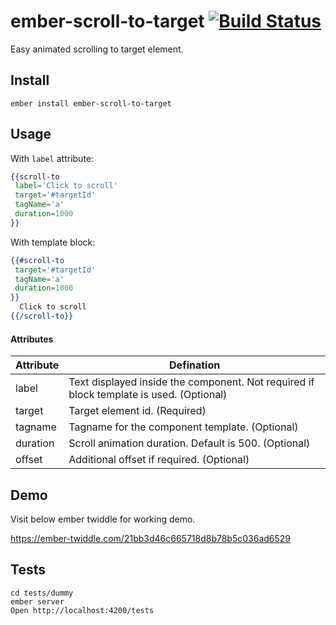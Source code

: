 # ember-scroll-to-target [![Build Status](https://travis-ci.org/akshay-kr/ember-scroll-to-target.svg?branch=master)](https://travis-ci.org/akshay-kr/ember-scroll-to-target)

Easy animated scrolling to target element.

## **Install**

    ember install ember-scroll-to-target

## **Usage**

With `label` attribute:

```hbs
{{scroll-to
 label='Click to scroll'
 target='#targetId'
 tagName='a'
 duration=1000
}}
```

With template block:

```hbs
{{#scroll-to
 target='#targetId'
 tagName='a'
 duration=1000
}}
  Click to scroll
{{/scroll-to}}
```

#### **Attributes**

| Attribute | Defination                                                                              |
| --------- | --------------------------------------------------------------------------------------- |
| label     | Text displayed inside the component. Not required if block template is used. (Optional) |
| target    | Target element id. (Required)                                                           |
| tagname   | Tagname for the component template. (Optional)                                          |
| duration  | Scroll animation duration. Default is 500. (Optional)                                   |
| offset    | Additional offset if required. (Optional)                                               |

## Demo

Visit below ember twiddle for working demo.

https://ember-twiddle.com/21bb3d46c665718d8b78b5c036ad6529

## Tests

    cd tests/dummy
    ember server
    Open http://localhost:4200/tests
